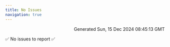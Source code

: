 ```yaml
---
title: No Issues
navigation: true
---
```


<p style="text-align:right;color:#cccs">
Generated Sun, 15 Dec 2024 08:45:13 GMT
</p>
<p>✅ No issues to report ✅</p>



